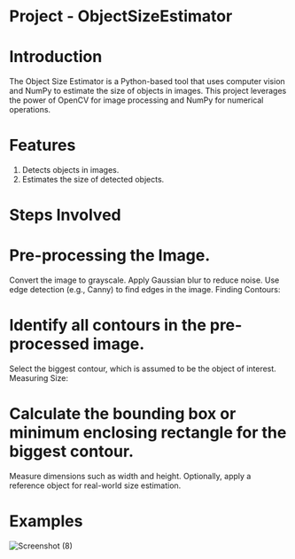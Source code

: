 # Project - ObjectSizeEstimator
# Introduction
The Object Size Estimator is a Python-based tool that uses computer vision and NumPy to estimate the size of objects in images. This project leverages the power of OpenCV for image processing and NumPy for numerical operations.
# Features
1. Detects objects in images.
2. Estimates the size of detected objects.

# Steps Involved 

# Pre-processing the Image.

Convert the image to grayscale.
Apply Gaussian blur to reduce noise.
Use edge detection (e.g., Canny) to find edges in the image.
Finding Contours:

# Identify all contours in the pre-processed image.
Select the biggest contour, which is assumed to be the object of interest.
Measuring Size:

# Calculate the bounding box or minimum enclosing rectangle for the biggest contour.
Measure dimensions such as width and height.
Optionally, apply a reference object for real-world size estimation.

# Examples
![Screenshot (8)](https://github.com/Jashwanth-Ram/ObjectSizeEstimator/assets/122851926/e51ddf54-8fa2-4338-bc79-07d8368512ea)

